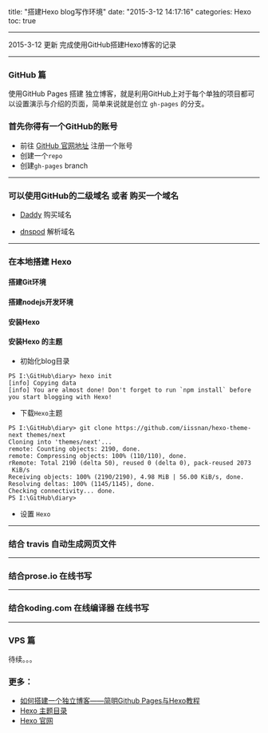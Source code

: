 title: "搭建Hexo blog写作环境"
date: "2015-3-12 14:17:16"
categories: Hexo
toc: true

---

2015-3-12 更新  完成使用GitHub搭建Hexo博客的记录

---

### **GitHub 篇**
使用GitHub Pages 搭建 独立博客，就是利用GitHub上对于每个单独的项目都可以设置演示与介绍的页面，简单来说就是创立 `gh-pages` 的分支。

### 首先你得有一个GitHub的账号 
  - 前往 [GitHub 官网地址](https://github.com)  注册一个账号 
 - 创建一个`repo`
 - 创建`gh-pages` branch
 
---

### 可以使用GitHub的二级域名 或者 购买一个域名

- [Daddy](https://www.Godaddy.com) 购买域名

- [dnspod](https://www.dnspod.cn/) 解析域名
 
---
### 在本地搭建 Hexo 

#### 搭建Git环境 

#### 搭建nodejs开发环境
  
#### 安装Hexo
  
#### 安装Hexo 的主题

- 初始化blog目录 

```
PS I:\GitHub\diary> hexo init
[info] Copying data
[info] You are almost done! Don't forget to run `npm install` before you start blogging with Hexo!
```
- 下载`Hexo`主题

```
PS I:\GitHub\diary> git clone https://github.com/iissnan/hexo-theme-next themes/next
Cloning into 'themes/next'...
remote: Counting objects: 2190, done.
remote: Compressing objects: 100% (110/110), done.
rRemote: Total 2190 (delta 50), reused 0 (delta 0), pack-reused 2073
 KiB/s
Receiving objects: 100% (2190/2190), 4.98 MiB | 56.00 KiB/s, done.
Resolving deltas: 100% (1145/1145), done.
Checking connectivity... done.
PS I:\GitHub\diary>
```
- 设置 `Hexo`


---
### 结合 travis 自动生成网页文件
 
---

### 结合prose.io 在线书写

---

### 结合koding.com 在线编译器 在线书写

---

### **VPS 篇**
待续。。。




### 更多：

- [如何搭建一个独立博客——简明Github Pages与Hexo教程](http://cnfeat.com/2014/05/10/2014-05-11-how-to-build-a-blog/)
- [Hexo 主题目录](https://github.com/hexojs/hexo/wiki/themes)
- [Hexo 官网](http://hexo.io/)
